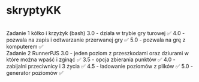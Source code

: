 # skryptyKK

<br>
Zadanie 1 kółko i krzyżyk (bash)
3.0 - działa w trybie gry turowej ✅
4.0 - pozwala na zapis i odtwarzanie przerwanej gry ✅
5.0 - pozwala na grę z komputerem ✅

<br>
Zadanie 2 RunnerPJS
3.0 - jeden poziom z przeszkodami oraz dziurami w które można wpaść i zginąć ✅
3.5 - opcja zbierania punktów ✅
4.0 - zabijalni przeciwnicy i 3 życia ✅
4.5 - ładowanie poziomów z plików ✅
5.0 - generator poziomów ✅
